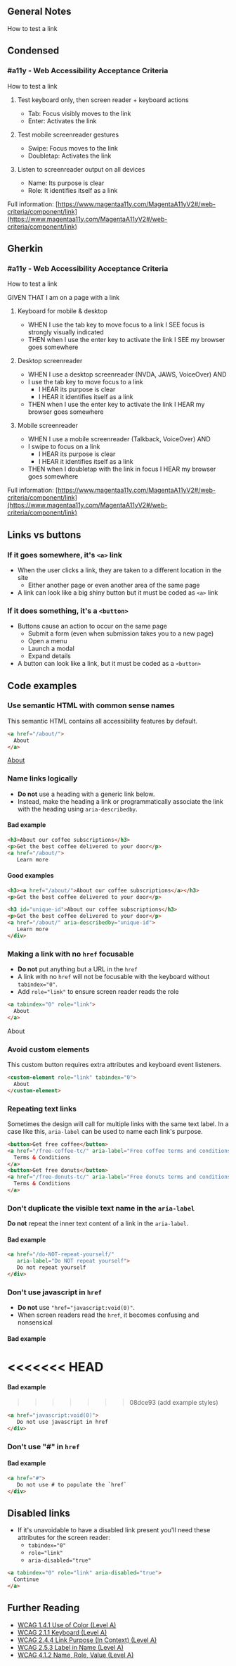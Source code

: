 ## General Notes

How to test a link

## Condensed

### #a11y - Web Accessibility Acceptance Criteria

How to test a link

1. Test keyboard only, then screen reader + keyboard actions

   - Tab: Focus visibly moves to the link
   - Enter: Activates the link

2. Test mobile screenreader gestures

   - Swipe: Focus moves to the link
   - Doubletap: Activates the link

3. Listen to screenreader output on all devices

   - Name: Its purpose is clear
   - Role: It identifies itself as a link


Full information: [https://www.magentaa11y.com/MagentaA11yV2#/web-criteria/component/link](https://www.magentaa11y.com/MagentaA11yV2#/web-criteria/component/link)

## Gherkin

### #a11y - Web Accessibility Acceptance Criteria

How to test a link

GIVEN THAT I am on a page with a link

1. Keyboard for mobile & desktop

   - WHEN I use the tab key to move focus to a link I SEE focus is strongly visually indicated
   - THEN when I use the enter key to activate the link I SEE my browser goes somewhere

2. Desktop screenreader

   - WHEN I use a desktop screenreader (NVDA, JAWS, VoiceOver) AND 
   - I use the tab key to move focus to a link
      - I HEAR its purpose is clear
      - I HEAR it identifies itself as a link
   - THEN when I use the enter key to activate the link I HEAR my browser goes somewhere

3. Mobile screenreader

   - WHEN I use a mobile screenreader (Talkback, VoiceOver) AND
   - I swipe to focus on a link
      - I HEAR its purpose is clear
      - I HEAR it identifies itself as a link
   - THEN when I doubletap with the link in focus I HEAR my browser goes somewhere


Full information: [https://www.magentaa11y.com/MagentaA11yV2#/web-criteria/component/link](https://www.magentaa11y.com/MagentaA11yV2#/web-criteria/component/link)


## Links vs buttons

### If it goes somewhere, it's `<a>` link

- When the user clicks a link, they are taken to a different location in the site
  - Either another page or even another area of the same page
- A link can look like a big shiny button but it must be coded as `<a>` link

### If it does something, it's a `<button>`

- Buttons cause an action to occur on the same page
  - Submit a form (even when submission takes you to a new page)
  - Open a menu
  - Launch a modal
  - Expand details
- A button can look like a link, but it must be coded as a `<button>`

## Code examples

### Use semantic HTML with common sense names

This semantic HTML contains all accessibility features by default. 

```html
<a href="/about/">
  About
</a>
```

<example>
<a href="/about/">
  About
</a>
</example>

### Name links logically

- **Do not** use a heading with a generic link below. 
- Instead, make the heading a link or programmatically associate the link with the heading using <code>aria-describedby</code>.

<h4 class="bad-example"> Bad example</h4>

```html
<h3>About our coffee subscriptions</h3>
<p>Get the best coffee delivered to your door</p>
<a href="/about/">
   Learn more
```

#### Good examples

```html
<h3><a href="/about/">About our coffee subscriptions</a></h3>
<p>Get the best coffee delivered to your door</p>
```

```html
<h3 id="unique-id">About our coffee subscriptions</h3>
<p>Get the best coffee delivered to your door</p>
<a href="/about/" aria-describedby="unique-id">
   Learn more
</div>
```

### Making a link with no `href` focusable

- **Do not** put anything but a URL in the `href`
- A link with no `href` will not be focusable with the keyboard without `tabindex="0"`.
- Add `role="link"` to ensure screen reader reads the role

```html
<a tabindex="0" role="link">
  About
</a>
```

<example>
<a tabindex="0" role="link">
  About
</a>
</example>

### Avoid custom elements

This custom button requires extra attributes and keyboard event listeners.

```html
<custom-element role="link" tabindex="0">
  About
</custom-element>
```

### Repeating text links

Sometimes the design will call for multiple links with the same text label. In a case like this, `aria-label` can be used to name each link's purpose.

```html
<button>Get free coffee</button>
<a href="/free-coffee-tc/" aria-label="Free coffee terms and conditions">
  Terms & Conditions
</a>
<button>Get free donuts</button>
<a href="/free-donuts-tc/" aria-label="Free donuts terms and conditions">
  Terms & Conditions
</a>
```

### Don't duplicate the visible text name in the `aria-label`

**Do not** repeat the inner text content of a link in the `aria-label`.

<h4 class="bad-example"> Bad example</h4>

```html
<a href="/do-NOT-repeat-yourself/" 
   aria-label="Do NOT repeat yourself">
   Do not repeat yourself
</div>
```

### Don't use javascript in `href`

- **Do not** use `"href="javascript:void(0)"`. 
- When screen readers read the `href`, it becomes confusing and nonsensical 

<h4 class="bad-example"> Bad example</h4>

<<<<<<< HEAD
=======
<h4 class="bad-example"> Bad example</h4>

>>>>>>> 08dce93 (add example styles)
```html
<a href="javascript:void(0)">
   Do not use javascript in href
</div>
```

### Don't use "#" in `href`

<h4 class="bad-example"> Bad example</h4>

```html
<a href="#">
   Do not use # to populate the `href`
</div>
```

## Disabled links

- If it's unavoidable to have a disabled link present you'll need these attributes for the screen reader:
  - `tabindex="0"`
  - `role="link"`
  - `aria-disabled="true"`

```html
<a tabindex="0" role="link" aria-disabled="true">
  Continue
</a>
```

<!-- ### Complex examples

<example>
   <h2 class="h-bravo">Product Card with multiple controls</h2>
   <p>This example demonstrates an approach taken for when the card may have multiple controls within it.</p>
   <div class="product-list multiple-controls">
   <div class="product-list-item">
      <div class="offer-container">
         <button type="button" class="tertiary" aria-label="Save $400 with offer for mPhone Universe Max Extra Phabulous">
         Save $400 with offer
         </button>
      </div>
      <div class="link-container">
         <!-- The link DOES NOT wrap the entire description
         <h3 class="product-heading">
         <a class="product-link" href="/demos/">
            <span class="brand">
               mPhone
            </span>
            <span class="product-title">
               Universe Max Extra Phabulous
            </span>
         </a>
         </h3>
         <div class="product-image-container">
         <img class="product-image" src="/assets/images/products/mobile-phone.png" alt="mPhone Universe Max Extra Phabulous"/>
         </div>
         <ul id="meta" class="product-meta">
         <li class="rating">4.8 Stars</li>
         <li class="network">7G <span class="hidden-visually">network compatibility</span></li>
         </ul>
         <div class="end-cap">
         <ul id="colors" class="product-colors">
            <li class="red"><span class="hidden-visually">Sunset Red</span></li>
            <li class="gold"><span class="hidden-visually">Golden Canyon</span></li>
            <li class="blue"><span class="hidden-visually">Blue</span></li>
            <li class="gray"><span class="hidden-visually">Graphite</span></li>
         </ul>
         <ul id="pricing" class="product-pricing">
            <li class="monthly">
               <div><strong>Monthly</strong></div>
               <strong>
               $22.00<span class="hidden-visually">,</span>
               </strong>
               <span class="hidden-visually">
               Original price:
               </span>        
               <s>$50.00</s>
               <div>For 36 months</div>
            </li>
            <li class="today">
               <div><strong>Today</strong></div>
               $0
               <div>down + tax</div>
            </li>
            <li class="full-price">
               <strong>Full price</strong> $1,789<span class="hidden-visually">,</span>
               <span class="hidden-visually">
               Original price:
               </span>        
               <s>$1,998</s>
            </li>
         </ul>
         </div>
      </div>
   </div>
   </div>
   <h2 class="h-bravo">Product Card as a single link</h2>
   <p>This card is a single link and does not consist of any other nested controls. Use of <code>aria-labelledby</code> and <code>aria-describedby</code> to control how the card is announced by screen readers.</p>
   <div class="product-list big-links">
   <div class="product-list-item">
      <a href="/demos/" 
         aria-labelledby="prod-0-eyebrow prod-0-name" 
         aria-describedby="prod-0-meta-rating prod-0-meta-network prod-0-colors product-0-price-monthly product-0-price-today product-0-price-full">
         <div class="offer-container">
         <svg style="display: inline-block;" role="img" aria-label="Promo" xmlns="http://www.w3.org/2000/svg" height="1em" viewBox="0 0 448 512"><path d="M0 80V229.5c0 17 6.7 33.3 18.7 45.3l176 176c25 25 65.5 25 90.5 0L418.7 317.3c25-25 25-65.5 0-90.5l-176-176c-12-12-28.3-18.7-45.3-18.7H48C21.5 32 0 53.5 0 80zm112 32a32 32 0 1 1 0 64 32 32 0 1 1 0-64z"/></svg> 15% off your next order
         </div>
         <div class="link-container">
         <h3 class="product-heading">
               <span class="brand" id="prod-0-eyebrow">
               mPhone
               </span>
               <span class="product-title" id="prod-0-name">
               Universe Max Extra Phabulous
               </span>
         </h3>
         <div class="product-image-container">
            <img class="product-image" src="/assets/images/products/mobile-phone.png" alt=""/>
         </div>
         <ul id="meta" class="product-meta">
            <li class="rating" id="prod-0-meta-rating">4.8 Stars</li>
            <li class="network" id="prod-0-meta-network">7G <span class="hidden-visually">network compatibility</span></li>
         </ul>
         <div class="end-cap">
            <span id="prod-0-colors" class="hidden-visually">Four colors available</span>
            <!-- hide colors - use visually hidden text x colors avialable 
            <!-- reduces verbosity and all colors are available on PDP 
            <ul id="colors" class="product-colors" aria-hidden="true">
               <li class="red"></li>
               <li class="gold"></li>
               <li class="blue"></li>
               <li class="gray"></li>
            </ul>
            <ul id="pricing" class="product-pricing">
               <li class="monthly" id="product-0-price-monthly">
               <div><strong>Monthly</strong></div>
               <strong>
                  $22.00<span class="hidden-visually">,</span>
               </strong>
               <span class="hidden-visually">
                  Original price:
               </span>        
               <s>$50.00</s>
               <div>For 36 months</div>
               </li>
               <li class="today" id="product-0-price-today">
               <div><strong>Today</strong></div>
               $0
               <div>down + tax</div>
               </li>
               <li class="full-price" id="product-0-price-full">
               <strong>Full price</strong> $1,789<span class="hidden-visually">,</span>
               <span class="hidden-visually">
                  Original price:
               </span>        
               <s>$1,998</s>
               </li>
            </ul>
         </div>
         </div>
      </a>
   </div>
   </div>
</example>
-->

<!-- 
```html
<h2 class="h-bravo">Product Card with multiple controls</h2>
<p>This example demonstrates an approach taken for when the card may have multiple controls within it.</p>
<div class="product-list multiple-controls">
  <div class="product-list-item">
    <div class="offer-container">
      <button type="button" class="tertiary" aria-label="Save $400 with offer for mPhone Universe Max Extra Phabulous">
        Save $400 with offer
      </button>
    </div>
    <div class="link-container">
   <!-- The link DOES NOT wrap the entire description
      <h3 class="product-heading">
        <a class="product-link" href="/demos/">
          <span class="brand">
            mPhone
          </span>
          <span class="product-title">
            Universe Max Extra Phabulous
          </span>
        </a>
      </h3>
      <div class="product-image-container">
        <img class="product-image" src="/assets/images/products/mobile-phone.png" alt="mPhone Universe Max Extra Phabulous"/>
      </div>
      <ul id="meta" class="product-meta">
        <li class="rating">4.8 Stars</li>
        <li class="network">7G <span class="hidden-visually">network compatibility</span></li>
      </ul>
      <div class="end-cap">
        <ul id="colors" class="product-colors">
          <li class="red"><span class="hidden-visually">Sunset Red</span></li>
          <li class="gold"><span class="hidden-visually">Golden Canyon</span></li>
          <li class="blue"><span class="hidden-visually">Blue</span></li>
          <li class="gray"><span class="hidden-visually">Graphite</span></li>
        </ul>
        <ul id="pricing" class="product-pricing">
          <li class="monthly">
            <div><strong>Monthly</strong></div>
            <strong>
              $22.00<span class="hidden-visually">,</span>
            </strong>
            <span class="hidden-visually">
              Original price:
            </span>        
            <s>$50.00</s>
            <div>For 36 months</div>
          </li>
          <li class="today">
            <div><strong>Today</strong></div>
            $0
            <div>down + tax</div>
          </li>
          <li class="full-price">
            <strong>Full price</strong> $1,789<span class="hidden-visually">,</span>
            <span class="hidden-visually">
              Original price:
            </span>        
            <s>$1,998</s>
          </li>
        </ul>
      </div>
    </div>
  </div>
</div>
<h2 class="h-bravo">Product Card as a single link</h2>
<p>This card is a single link and does not consist of any other nested controls. Use of <code>aria-labelledby</code> and <code>aria-describedby</code> to control how the card is announced by screen readers.</p>
<div class="product-list big-links">
  <div class="product-list-item">
    <a href="/demos/" 
      aria-labelledby="prod-0-eyebrow prod-0-name" 
      aria-describedby="prod-0-meta-rating prod-0-meta-network prod-0-colors product-0-price-monthly product-0-price-today product-0-price-full">
      <div class="offer-container">
        <svg style="display: inline-block;" role="img" aria-label="Promo" xmlns="http://www.w3.org/2000/svg" height="1em" viewBox="0 0 448 512"><path d="M0 80V229.5c0 17 6.7 33.3 18.7 45.3l176 176c25 25 65.5 25 90.5 0L418.7 317.3c25-25 25-65.5 0-90.5l-176-176c-12-12-28.3-18.7-45.3-18.7H48C21.5 32 0 53.5 0 80zm112 32a32 32 0 1 1 0 64 32 32 0 1 1 0-64z"/></svg> 15% off your next order
      </div>
      <div class="link-container">
        <h3 class="product-heading">
            <span class="brand" id="prod-0-eyebrow">
              mPhone
            </span>
            <span class="product-title" id="prod-0-name">
              Universe Max Extra Phabulous
            </span>
        </h3>
        <div class="product-image-container">
          <img class="product-image" src="/assets/images/products/mobile-phone.png" alt=""/>
        </div>
        <ul id="meta" class="product-meta">
          <li class="rating" id="prod-0-meta-rating">4.8 Stars</li>
          <li class="network" id="prod-0-meta-network">7G <span class="hidden-visually">network compatibility</span></li>
        </ul>
        <div class="end-cap">
          <span id="prod-0-colors" class="hidden-visually">Four colors available</span>
          <!-- hide colors - use visually hidden text x colors avialable
          <!-- reduces verbosity and all colors are available on PDP
          <ul id="colors" class="product-colors" aria-hidden="true">
            <li class="red"></li>
            <li class="gold"></li>
            <li class="blue"></li>
            <li class="gray"></li>
          </ul>
          <ul id="pricing" class="product-pricing">
            <li class="monthly" id="product-0-price-monthly">
              <div><strong>Monthly</strong></div>
              <strong>
                $22.00<span class="hidden-visually">,</span>
              </strong>
              <span class="hidden-visually">
                Original price:
              </span>        
              <s>$50.00</s>
              <div>For 36 months</div>
            </li>
            <li class="today" id="product-0-price-today">
              <div><strong>Today</strong></div>
              $0
              <div>down + tax</div>
            </li>
            <li class="full-price" id="product-0-price-full">
              <strong>Full price</strong> $1,789<span class="hidden-visually">,</span>
              <span class="hidden-visually">
                Original price:
              </span>        
              <s>$1,998</s>
            </li>
          </ul>
        </div>
      </div>
    </a>
  </div>
</div>
``` 
-->

## Further Reading
- [WCAG 1.4.1 Use of Color (Level A)](https://www.w3.org/WAI/WCAG22/Understanding/use-of-color)
- [WCAG 2.1.1 Keyboard (Level A)](https://www.w3.org/WAI/WCAG22/Understanding/keyboard)
- [WCAG 2.4.4 Link Purpose (In Context) (Level A)](https://www.w3.org/WAI/WCAG22/Understanding/link-purpose-in-context.html)
- [WCAG 2.5.3 Label in Name (Level A)](https://www.w3.org/WAI/WCAG22/Understanding/label-in-name.html)
- [WCAG 4.1.2 Name, Role, Value (Level A)](https://www.w3.org/WAI/WCAG22/Understanding/name-role-value)